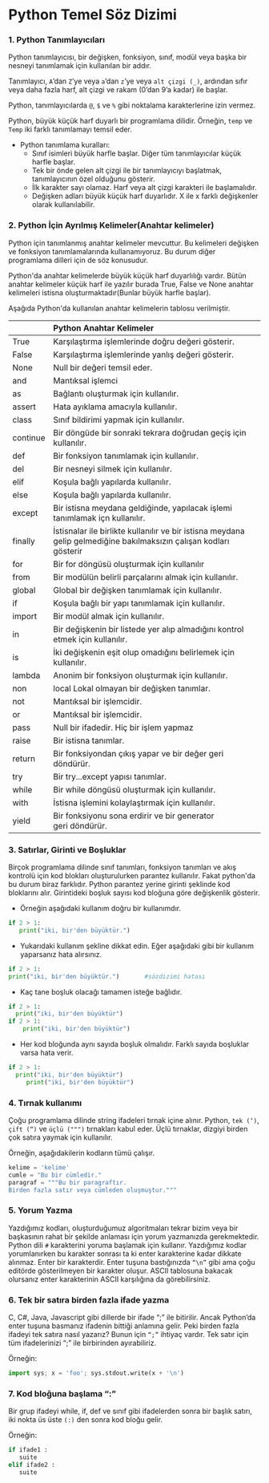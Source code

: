 # Python Temel Söz Dizimi
### 1. Python Tanımlayıcıları
Python tanımlayıcısı, bir değişken, fonksiyon, sınıf, modül veya başka bir nesneyi tanımlamak için kullanılan bir addır.

Tanımlayıcı, `A`’dan `Z`’ye veya `a`’dan `z`’ye veya `alt çizgi (_)`, ardından sıfır veya daha fazla harf, alt çizgi ve rakam (0’dan 9’a kadar) ile başlar.

Python, tanımlayıcılarda `@`, `$` ve `%` gibi noktalama karakterlerine izin vermez.

Python, büyük küçük harf duyarlı bir programlama dilidir. Örneğin, `temp` ve `Temp` iki farklı tanımlamayı temsil eder.

- Python tanımlama kuralları:
  * Sınıf isimleri büyük harfle başlar. Diğer tüm tanımlayıcılar küçük harfle başlar.
  * Tek bir önde gelen alt çizgi ile bir tanımlayıcıyı başlatmak, tanımlayıcının özel olduğunu gösterir.
  * İlk karakter sayı olamaz. Harf veya alt çizgi karakteri ile başlamalıdır.
  * Değişken adları büyük küçük harf duyarlıdır. X ile x farklı değişkenler olarak kullanılabilir.

### 2. Python İçin Ayrılmış Kelimeler(Anahtar kelimeler)
Python için tanımlanmış anahtar kelimeler mevcuttur. Bu kelimeleri değişken ve fonksiyon tanımlamalarında kullanamıyoruz. Bu durum diğer programlama dilleri için de söz konusudur.

Python'da anahtar kelimelerde büyük küçük harf duyarlılığı vardır. Bütün anahtar kelimeler küçük harf ile yazılır burada True, False ve None anahtar kelimeleri istisna oluşturmaktadır(Bunlar büyük harfle başlar).

Aşağıda Python'da kullanılan anahtar kelimelerin tablosu verilmiştir.

|        |Python Anahtar Kelimeler                  | 
| --     |  :-------                                | 
| True   | Karşılaştırma işlemlerinde doğru değeri gösterir. |
| False  | Karşılaştırma işlemlerinde yanlış değeri gösterir.|
| None   |  Null bir değeri temsil eder.  |
| and    |  Mantıksal işlemci                       | 
| as     |  Bağlantı oluşturmak için kullanılır.    | 
| assert |  Hata ayıklama amacıyla kullanılır.      | 
| class  |  Sınıf bildirimi yapmak için kullanılır. |                                         |
|continue|  Bir döngüde bir sonraki tekrara doğrudan geçiş için kullanılır.|
| def    |  Bir fonksiyon tanımlamak için kullanılır. |
| del    |  Bir nesneyi silmek için kullanılır.     |
| elif   |  Koşula bağlı yapılarda kullanılır.      |
| else   |  Koşula bağlı yapılarda kullanılır.      |
| except |  Bir istisna meydana geldiğinde, yapılacak işlemi tanımlamak içn kullanılır.|
| finally|  İstisnalar ile birlikte kullanılır ve bir istisna meydana gelip gelmediğine bakılmaksızın çalışan kodları gösterir|
| for    |  Bir for döngüsü oluşturmak için kullanılır |
| from   |  Bir modülün belirli parçalarını almak için kullanılır. |
| global |  Global bir değişken tanımlamak için kullanılır. |
|  if    |  Koşula bağlı bir yapı tanımlamak için kullanılır.|
| import |  Bir modül almak için kullanılır. |
|  in    |  Bir değişkenin bir listede yer alıp almadığını kontrol etmek için kullanılır.|
|   is   |  İki değişkenin eşit olup omadığını belirlemek için kullanılır. |
| lambda |  Anonim bir fonksiyon oluşturmak için kullanılır. |
| non    |  local Lokal olmayan bir değişken tanımlar.  |
| not    |  Mantıksal bir işlemcidir.        |
| or     |  Mantıksal bir işlemcidir.                                   |
| pass   |  Null bir ifadedir. Hiç bir işlem yapmaz                     |
| raise  |  Bir istisna tanımlar.                     |
| return |  Bir fonksiyondan çıkış yapar ve bir değer geri döndürür.    |
| try    |  Bir try...except yapısı tanımlar.          |
| while  |  Bir while döngüsü oluşturmak için kullanılır.           |
| with   |İstisna işlemini kolaylaştırmak için kullanılır. |
| yield  |  Bir fonksiyonu sona erdirir ve bir generator geri döndürür. |


### 3. Satırlar, Girinti ve Boşluklar
Birçok programlama dilinde sınıf tanımları, fonksiyon tanımları ve akış kontrolü için kod blokları oluşturulurken parantez kullanılır. Fakat python'da bu durum biraz farklıdır.
Python parantez yerine girinti şeklinde kod bloklarını alır. Girintideki boşluk sayısı kod bloğuna göre değişkenlik gösterir.
- Örneğin aşağıdaki kullanım doğru bir kullanımdır.
```python
if 2 > 1:
   print("iki, bir'den büyüktür.")
```
- Yukarıdaki kullanım şekline dikkat edin. Eğer aşağıdaki gibi bir kullanım yaparsanız hata alırsınız.
```python
if 2 > 1:
print("iki, bir'den büyüktür.")       #sözdizimi hatası
```
- Kaç tane boşluk olacağı tamamen isteğe bağlıdır.
```python
if 2 > 1:
  print("iki, bir'den büyüktür") 
if 2 > 1:
    print("iki, bir'den büyüktür")
```
- Her kod bloğunda aynı sayıda boşluk olmalıdır. Farklı sayıda boşluklar varsa hata verir.
```python
if 2 > 1:
  print("iki, bir'den büyüktür")
     print("iki, bir'den büyüktür")
```
### 4. Tırnak kullanımı
Çoğu programlama dilinde string ifadeleri tırnak içine alınır. Python, `tek (‘)`, `çift (“)` ve `üçlü (""")` tırnakları kabul eder. Üçlü tırnaklar, dizgiyi birden çok satıra yaymak için kullanılır. 

Örneğin, aşağıdakilerin kodların tümü çalışır.
```python
kelime = 'kelime'
cumle = "Bu bir cümledir."
paragraf = """Bu bir paragraftır.
Birden fazla satır veya cümleden oluşmuştur."""
```
### 5. Yorum Yazma
Yazdığımız kodları, oluşturduğumuz algoritmaları tekrar bizim veya bir başkasının rahat bir şekilde anlaması için yorum yazmanızda gerekmektedir.
Python dili `#` karakterini yoruma başlamak için kullanır. Yazdığımız kodlar yorumlanırken bu karakter sonrası ta ki enter karakterine kadar dikkate alınmaz. 
Enter bir karakterdir. Enter tuşuna bastığınızda `“\n”` gibi ama çoğu editörde gösterilmeyen bir karakter oluşur. ASCII tablosuna bakacak olursanız enter karakterinin ASCII karşılığına da görebilirsiniz. 

### 6. Tek bir satıra birden fazla ifade yazma
C, C#, Java, Javascript gibi dillerde bir ifade “;” ile bitirilir. Ancak Python’da enter tuşuna basmanız ifadenin bittiği anlamına gelir. Peki birden fazla ifadeyi tek satıra nasıl yazarız? Bunun için `“;”` ihtiyaç vardır. Tek satır için tüm ifadelerinizi “;” ile birbirinden ayırabiliriz. 

Örneğin:
```python
import sys; x = 'foo'; sys.stdout.write(x + '\n')
```
### 7.  Kod bloğuna başlama “:”
Bir grup ifadeyi while, if, def ve sınıf gibi ifadelerden sonra bir başlık satırı, iki nokta üs üste `(:)` den sonra kod bloğu gelir.

Örneğin:
```python
if ifade1 : 
   suite
elif ifade2 : 
   suite
